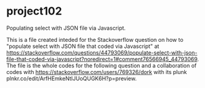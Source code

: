 # project102
Populating select with JSON file via Javascript.

This is a file created inteded for the Stackoverflow question on how to "populate select with JSON file that coded via Javascript" at https://stackoverflow.com/questions/44793069/populate-select-with-json-file-that-coded-via-javascript?noredirect=1#comment76566945_44793069. The file is the whole codes for the following question and a collaboration of codes with https://stackoverflow.com/users/769326/dork with its plunk  plnkr.co/edit/ArfHEmkeNtIJUoQUGK6H?p=preview.  

